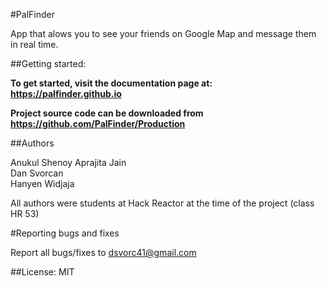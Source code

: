 #PalFinder

App that alows you to see your friends on Google Map and message them in real time.

##Getting started:

**To get started, visit the documentation page at: https://palfinder.github.io**

**Project source code can be downloaded from https://github.com/PalFinder/Production**

##Authors

Anukul Shenoy 
Aprajita Jain  
Dan Svorcan  
Hanyen Widjaja

All authors were students at Hack Reactor at the time of the project (class HR 53)

#Reporting bugs and fixes  

Report all bugs/fixes to dsvorc41@gmail.com

##License: MIT